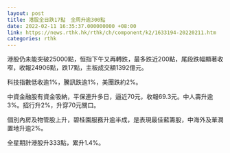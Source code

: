 ```yaml
---
layout: post
title: 港股全日跌17點　全周升逾300點
date: 2022-02-11 16:35:37.000000000 +08:00
link: https://news.rthk.hk/rthk/ch/component/k2/1633194-20220211.htm
categories: rthk
---
```


港股仍未能突破25000點，恒指下午又再轉跌，最多跌近200點，尾段跌幅顯著收窄，收報24906點，跌17點，主板成交額1392億元。

科技指數低收逾1%，騰訊跌逾1%，美團跌約2%。

中資金融股有資金吸納，平保連升多日，逼近70元，收報69.3元。中人壽升逾3%。招行升2%，升穿70元關口。

個別內房及物管股上升，碧桂園服務升逾半成，是表現最佳藍籌股，中海外及華潤置地升逾2%。

全星期計港股升333點，累升1.4%。
